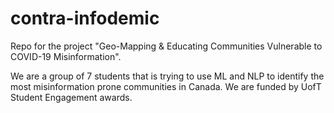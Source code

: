 # contra-infodemic

Repo for the project "Geo-Mapping & Educating Communities Vulnerable to COVID-19 Misinformation". 

We are a group of 7 students that is trying to use ML and NLP to identify the most misinformation prone communities in Canada. We are funded by UofT Student Engagement awards.

